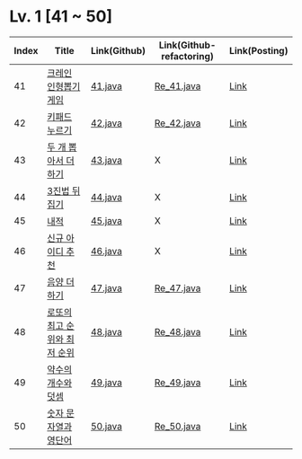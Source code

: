 # Lv. 1 \[41 ~ 50]

| Index | Title | Link(Github) | Link(Github-refactoring) | Link(Posting) |
|----|----|----|----|----|
| 41 | [크레인 인형뽑기 게임](https://school.programmers.co.kr/learn/courses/30/lessons/64061) | [41.java](https://github.com/2384320/Programmers-Algorithm/blob/main/Lv.1/41~50/41.java) | [Re_41.java](https://github.com/2384320/Programmers-Algorithm/blob/main/Lv.1/41~50/Re_41.java) | [Link](https://www.notion.so/Lv-1-f114dc776af343baa7a329ade0171640?pvs=4) |
| 42 | [키패드 누르기](https://school.programmers.co.kr/learn/courses/30/lessons/67256) | [42.java](https://github.com/2384320/Programmers-Algorithm/blob/main/Lv.1/41~50/42.java) | [Re_42.java](https://github.com/2384320/Programmers-Algorithm/blob/main/Lv.1/41~50/Re_42.java) | [Link](https://swift-badge-161.notion.site/Lv-1-4f2129bd37b7411686049bf47f833ed7) |
| 43 | [두 개 뽑아서 더하기](https://school.programmers.co.kr/learn/courses/30/lessons/68644) | [43.java](https://github.com/2384320/Programmers-Algorithm/blob/main/Lv.1/41~50/43.java) | X | [Link](https://swift-badge-161.notion.site/Lv-1-17697d681fbb4923afdd0cc5eb142e1b) |
| 44 | [3진법 뒤집기](https://school.programmers.co.kr/learn/courses/30/lessons/68935) | [44.java](https://github.com/2384320/Programmers-Algorithm/blob/main/Lv.1/41~50/44.java) | X | [Link](https://swift-badge-161.notion.site/Lv-1-44-3-f11392931ff3486891461efea12fdef3) |
| 45 | [내적](https://school.programmers.co.kr/learn/courses/30/lessons/70128) | [45.java](https://github.com/2384320/Programmers-Algorithm/blob/main/Lv.1/41~50/45.java) | X | [Link](https://swift-badge-161.notion.site/Lv-1-45-5a4168bd78404b13a8f49e4ad163fa29) |
| 46 | [신규 아이디 추천](https://school.programmers.co.kr/learn/courses/30/lessons/72410) | [46.java](https://github.com/2384320/Programmers-Algorithm/blob/main/Lv.1/41~50/46.java) | X | [Link](https://swift-badge-161.notion.site/Lv-1-46-bd650448bf8348f992d3ed10439485b8) |
| 47 | [음양 더하기](https://school.programmers.co.kr/learn/courses/30/lessons/76501) | [47.java](https://github.com/2384320/Programmers-Algorithm/blob/main/Lv.1/41~50/47.java) | [Re_47.java](https://github.com/2384320/Programmers-Algorithm/blob/main/Lv.1/41~50/Re_47.java) | [Link](https://swift-badge-161.notion.site/Lv-1-47-c78bf7730835466689b8d2c8ac20d76d) |
| 48 | [로또의 최고 순위와 최저 순위](https://school.programmers.co.kr/learn/courses/30/lessons/77484) | [48.java](https://github.com/2384320/Programmers-Algorithm/blob/main/Lv.1/41~50/48.java) | [Re_48.java](https://github.com/2384320/Programmers-Algorithm/blob/main/Lv.1/41~50/Re_48.java) | [Link](https://swift-badge-161.notion.site/Lv-1-48-6d215e89bf9240bc988bf26287e72dc0) |
| 49 | [약수의 개수와 덧셈](https://school.programmers.co.kr/learn/courses/30/lessons/77884) | [49.java](https://github.com/2384320/Programmers-Algorithm/blob/main/Lv.1/41~50/49.java) | [Re_49.java](https://github.com/2384320/Programmers-Algorithm/blob/main/Lv.1/41~50/Re_49.java) | [Link](https://swift-badge-161.notion.site/LV-1-49-832b1a8f8a0e4997afbd497e45409076) |
| 50 | [숫자 문자열과 영단어](https://school.programmers.co.kr/learn/courses/30/lessons/81301) | [50.java](https://github.com/2384320/Programmers-Algorithm/blob/main/Lv.1/41~50/50.java) | [Re_50.java](https://github.com/2384320/Programmers-Algorithm/blob/main/Lv.1/41~50/Re_50.java) | [Link](https://swift-badge-161.notion.site/Lv-1-50-a41eda39361c48f3bf52ab919e762ebb) |